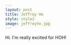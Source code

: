 ```yaml
---
layout: post
title: Jeffrey He
style: style2
image: jeffreyhe.jpg
---
```


Hi. I'm really excited for HOH!
